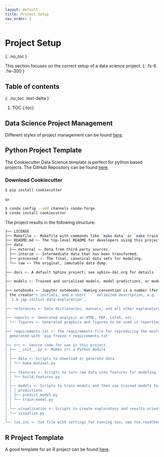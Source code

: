 ```yaml
---
layout: default
title: Project Setup
nav_order: 2
---
```


# Project Setup
{: .no_toc }


This section focuses on the correct setup of a data science project.
{: .fs-6 .fw-300 }

## Table of contents
{: .no_toc .text-delta }

1. TOC
{:toc}

## Data Science Project Management

Different styles of project management can be found [here](https://www.datascience-pm.com/).

## Python Project Template

The Cookiecutter Data Science template is perfect for python based projects.
The GitHub Repository can be found [here](https://drivendata.github.io/cookiecutter-data-science/).

### Download Cookiecutter

```bash
$ pip install cookiecutter
```
or
```bash
$ conda config --add channels conda-forge
$ conda install cookiecutter
```

The project results in the following structure:
```bash
├── LICENSE
├── Makefile <- Makefile with commands like `make data` or `make train`
├── README.md <- The top-level README for developers using this project.
├── data
│ ├── external <- Data from third party sources.
│ ├── interim <- Intermediate data that has been transformed.
│ ├── processed <- The final, canonical data sets for modeling.
│ └── raw <- The original, immutable data dump.
│
├── docs <- A default Sphinx project; see sphinx-doc.org for details
│
├── models <- Trained and serialized models, model predictions, or model summaries
│
├── notebooks <- Jupyter notebooks. Naming convention is a number (for ordering),
│ the creator's initials, and a short `-` delimited description, e.g.
│ `1.0-jqp-initial-data-exploration`.
│
├── references <- Data dictionaries, manuals, and all other explanatory materials.
│
├── reports <- Generated analysis as HTML, PDF, LaTeX, etc.
│ └── figures <- Generated graphics and figures to be used in reporting
│
├── requirements.txt <- The requirements file for reproducing the analysis environment, e.g.
│ generated with `pip freeze > requirements.txt`
│
├── src <- Source code for use in this project.
│ ├── __init__.py <- Makes src a Python module
│ │
│ ├── data <- Scripts to download or generate data
│ │ └── make_dataset.py
│ │
│ ├── features <- Scripts to turn raw data into features for modeling
│ │ └── build_features.py
│ │
│ ├── models <- Scripts to train models and then use trained models to make
│ │ │ predictions
│ │ ├── predict_model.py
│ │ └── train_model.py
│ │
│ └── visualization <- Scripts to create exploratory and results oriented visualizations
│ └── visualize.py
│
└── tox.ini <- tox file with settings for running tox; see tox.readthedocs.io
```

## R Project Template

A good template for an R project can be found [here](http://projecttemplate.net/architecture.html).